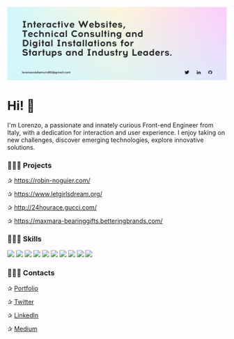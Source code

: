 [![Header](https://raw.githubusercontent.com/lorenzocadamuro/lorenzocadamuro/main/assets/header.png "Header")](https://lorenzocadamuro.com)

# Hi! 👋

I'm Lorenzo, a passionate and innately curious Front-end Engineer from Italy, with a dedication for interaction and user experience. I enjoy taking on new challenges, discover emerging technologies, explore innovative solutions.

### 🦸🏻‍♂️ Projects

✰ https://robin-noguier.com/

✰ https://www.letgirlsdream.org/

✰ http://24hourace.gucci.com/

✰ https://maxmara-bearinggifts.betteringbrands.com/

### 👨🏻‍🔧 Skills

![](https://img.shields.io/badge/React-★★★★★-informational?style=flat&logo=React&logoColor=white&color=0096ff)
![](https://img.shields.io/badge/Next.js-★★★★★-informational?style=flat&logo=Next.js&logoColor=white&color=0096ff)
![](https://img.shields.io/badge/CI/CD-★★★★★-informational?style=flat&logo=Gitlab&logoColor=white&color=0096ff)
![](https://img.shields.io/badge/Vue-★★★★☆-informational?style=flat&logo=Vue.js&logoColor=white&color=617f9b)
![](https://img.shields.io/badge/Nuxt.js-★★★★☆-informational?style=flat&logo=Nuxt.js&logoColor=white&color=617f9b)
![](https://img.shields.io/badge/Three.js-★★★☆☆-informational?style=flat&logo=WebGL&logoColor=white&color=617f9b)
![](https://img.shields.io/badge/GLSL-★★★☆☆-informational?style=flat&logo=WebGL&logoColor=white&color=617f9b)
![](https://img.shields.io/badge/AWS-★★★☆☆-informational?style=flat&logo=Amazon_AWS&logoColor=white&color=617f9b)
![](https://img.shields.io/badge/Node.js-★★★☆☆-informational?style=flat&logo=Node.js&logoColor=white&color=617f9b)
![](https://img.shields.io/badge/Docker-★★☆☆☆-informational?style=flat&logo=Docker&logoColor=white&color=617f9b)

### 👨🏻‍💼 Contacts

✰ [Portfolio](https://lorenzocadamuro.com)

✰ [Twitter](https://twitter.com/lorenzocadamuro)

✰ [LinkedIn](https://www.linkedin.com/in/lorenzocadamuro)

✰ [Medium](https://medium.com/@lorenzocadamuro)
